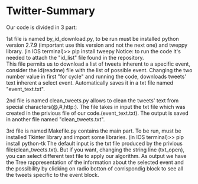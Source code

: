 # Twitter-Summary
Our code is divided in 3 part:

1st file is named by_id_download.py, to be run must be installed python version 2.7.9 (important use this version and not the next one) and tweppy library.
(in IOS terminal)>> pip install tweepy
Notice: to run the code it's needed to attach the "id_list" file found in the repository.  
This file permits us to download a list of tweets inherent to a specific event, consider the id(readme) file with the list of possible event. Changing the two number value in first "for cycle" and running the code, downloads tweets' text inherent a select event. Automatically saves it in a txt file named "event_text.txt".

2nd file is named clean_tweets.py allows to clean the tweets' text from special characters(@,#,http:). The file takes in input the txt file which was created in the privious file of our code.(event_text.txt). The output is saved in another file named "clean_tweets.txt".

3rd file is named Makefile.py contains the main part. To be run, must be installed Tkinter library and import some libraries.
(in IOS terminal)>> pip install python-tk
The default input is the txt file produced by the privious file(clean_tweets.txt). But if you want, changing the string line (txt_open), you can select different text file to apply our algorithm.
As output we have the Tree rappresentation of the information about the selected event and the possibility by clicking on radio botton of corrispondig block to see all the tweets specific to the event block. 
